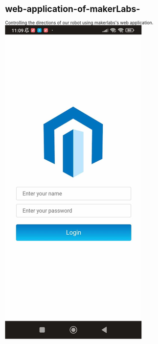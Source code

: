 # web-application-of-makerLabs-
Controlling the directions of  our robot using makerlabs's web application. <br/>
![Image Alt Text](https://github.com/Abir-bouziri/web-application-of-makerLabs-/blob/main/im1.jpg)
